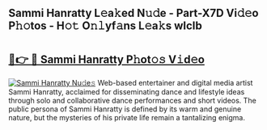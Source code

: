 ## Sammi Hanratty L𝚎a𝚔ed N𝚞𝚍e - Part-X7D Vi𝚍𝚎o P𝚑𝚘tos - H𝚘𝚝 O𝚗𝚕yf𝚊ns L𝚎a𝚔s wIcIb

# <h2><a href="http://kf6j38t.oniu.top/?m=Sammi+Hanratty">🔗👉 🔴 Sammi Hanratty P𝚑ot𝚘𝚜 V𝚒d𝚎o</a></h2>

[![Sammi Hanratty Nu𝚍e𝚜](https://i.imgur.com/0qMVB7G.gif)](http://kf6j38t.oniu.top/?m=Sammi+Hanratty)
Web-based entertainer and digital media artist Sammi Hanratty, acclaimed for disseminating dance and lifestyle ideas through solo and collaborative dance performances and short videos. The public persona of Sammi Hanratty is defined by its warm and genuine nature, but the mysteries of his private life remain a tantalizing enigma.  
